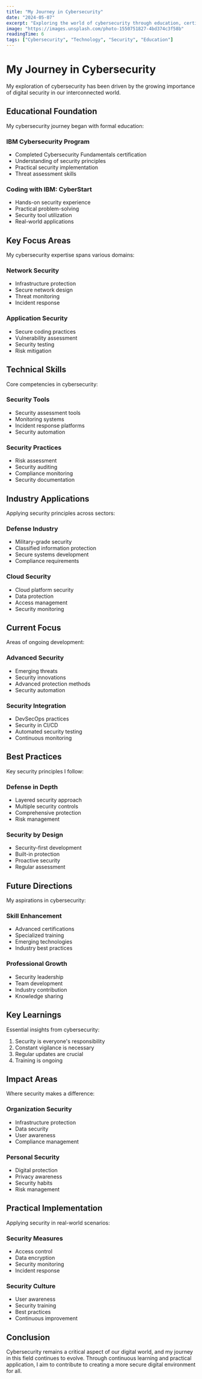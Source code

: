```yaml
---
title: "My Journey in Cybersecurity"
date: "2024-05-07"
excerpt: "Exploring the world of cybersecurity through education, certifications, and practical experience"
image: "https://images.unsplash.com/photo-1550751827-4bd374c3f58b"
readingTime: 6
tags: ["Cybersecurity", "Technology", "Security", "Education"]
---
```


# My Journey in Cybersecurity

My exploration of cybersecurity has been driven by the growing importance of digital security in our interconnected world.

## Educational Foundation

My cybersecurity journey began with formal education:

### IBM Cybersecurity Program
- Completed Cybersecurity Fundamentals certification
- Understanding of security principles
- Practical security implementation
- Threat assessment skills

### Coding with IBM: CyberStart
- Hands-on security experience
- Practical problem-solving
- Security tool utilization
- Real-world applications

## Key Focus Areas

My cybersecurity expertise spans various domains:

### Network Security
- Infrastructure protection
- Secure network design
- Threat monitoring
- Incident response

### Application Security
- Secure coding practices
- Vulnerability assessment
- Security testing
- Risk mitigation

## Technical Skills

Core competencies in cybersecurity:

### Security Tools
- Security assessment tools
- Monitoring systems
- Incident response platforms
- Security automation

### Security Practices
- Risk assessment
- Security auditing
- Compliance monitoring
- Security documentation

## Industry Applications

Applying security principles across sectors:

### Defense Industry
- Military-grade security
- Classified information protection
- Secure systems development
- Compliance requirements

### Cloud Security
- Cloud platform security
- Data protection
- Access management
- Security monitoring

## Current Focus

Areas of ongoing development:

### Advanced Security
- Emerging threats
- Security innovations
- Advanced protection methods
- Security automation

### Security Integration
- DevSecOps practices
- Security in CI/CD
- Automated security testing
- Continuous monitoring

## Best Practices

Key security principles I follow:

### Defense in Depth
- Layered security approach
- Multiple security controls
- Comprehensive protection
- Risk management

### Security by Design
- Security-first development
- Built-in protection
- Proactive security
- Regular assessment

## Future Directions

My aspirations in cybersecurity:

### Skill Enhancement
- Advanced certifications
- Specialized training
- Emerging technologies
- Industry best practices

### Professional Growth
- Security leadership
- Team development
- Industry contribution
- Knowledge sharing

## Key Learnings

Essential insights from cybersecurity:

1. Security is everyone's responsibility
2. Constant vigilance is necessary
3. Regular updates are crucial
4. Training is ongoing

## Impact Areas

Where security makes a difference:

### Organization Security
- Infrastructure protection
- Data security
- User awareness
- Compliance management

### Personal Security
- Digital protection
- Privacy awareness
- Security habits
- Risk management

## Practical Implementation

Applying security in real-world scenarios:

### Security Measures
- Access control
- Data encryption
- Security monitoring
- Incident response

### Security Culture
- User awareness
- Security training
- Best practices
- Continuous improvement

## Conclusion

Cybersecurity remains a critical aspect of our digital world, and my journey in this field continues to evolve. Through continuous learning and practical application, I aim to contribute to creating a more secure digital environment for all. 